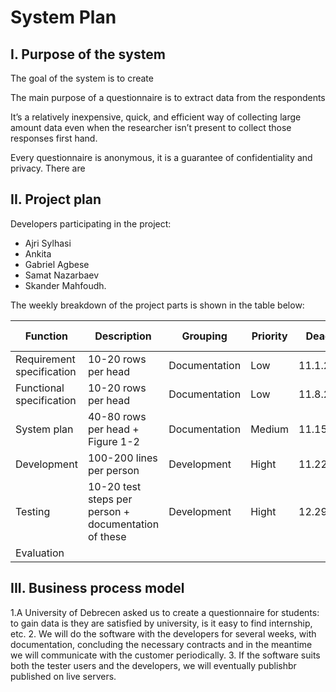 # System Plan
## I. Purpose of the system
The goal of the system is to create 

The main purpose of a questionnaire is to extract data from the respondents

It’s a relatively inexpensive, quick, and efficient way of collecting large amount data even when the researcher isn’t present to collect those responses first hand.

Every questionnaire is anonymous, it is a guarantee of confidentiality and privacy. There are 

## II. Project plan

Developers participating in the project:
* Ajri Sylhasi
* Ankita
* Gabriel Agbese
* Samat Nazarbaev
* Skander Mahfoudh.

The weekly breakdown of the project parts is shown in the table below:

| Function    |  Description      |     Grouping        |Priority | Deadline |Estimation |Elapsed time|Remaining time|
| ----------- |  -------|-------|------|-----|----|----|------|
| Requirement specification    | 10-20 rows per head| Documentation|  Low|11.1.2021|4| 7| 0|     
|Functional specification |10-20 rows per head|Documentation|Low|11.8.2021|8|7|0|
|System plan|40-80 rows per head + Figure 1-2 |Documentation|Medium|11.15.2021|8|7|0|
|Development|100-200 lines per person |Development|Hight|11.22.2021|12|7|0|
|Testing|10-20 test steps per person + documentation of these |Development|Hight|12.29.2021  |12|7|0|
|Evaluation| | |  |


## III. Business process model

1.A University of Debrecen asked us to create a questionnaire for students: to gain data is they are satisfied by university, is it easy to find internship, etc.
2. We will do the software with the developers for several weeks, with documentation, concluding the necessary contracts and in the meantime we will communicate with the customer periodically.
3. If the software suits both the tester users and the developers, we will eventually publishbr published on live servers.
